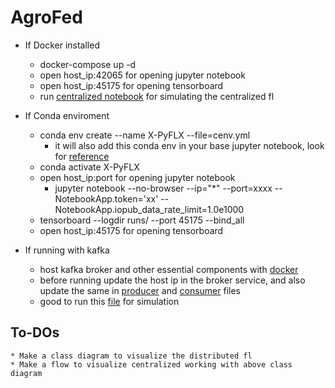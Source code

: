 # AgroFed

* If Docker installed
    * docker-compose up -d
    * open host_ip:42065 for opening jupyter notebook
    * open host_ip:45175 for opening tensorboard
    * run [centralized notebook](src/centralized.ipynb) for simulating the centralized fl

* If Conda enviroment
    * conda env create --name X-PyFLX --file=cenv.yml
        * it will also add this conda env in your base jupyter notebook, look for [reference](https://towardsdatascience.com/how-to-set-up-anaconda-and-jupyter-notebook-the-right-way-de3b7623ea4a)
    * conda activate X-PyFLX
    * open host_ip:port for opening jupyter notebook
        * jupyter notebook --no-browser --ip="*" --port=xxxx --NotebookApp.token='xx' --NotebookApp.iopub_data_rate_limit=1.0e1000
    * tensorboard --logdir runs/ --port 45175 --bind_all
    * open host_ip:45175 for opening tensorboard
    
* If running with kafka
    * host kafka broker and other essential components with [docker](src/kafka/docker-compose.yml)
    * before running update the host ip in the broker service, and also update the same in [producer](libs/protobuf_producer.py) and [consumer](libs/protobuf_consumer.py) files
    * good to run this [file](src/flkafka.ipynb) for simulation
    
    

## To-DOs
    * Make a class diagram to visualize the distributed fl
    * Make a flow to visualize centralized working with above class diagram
